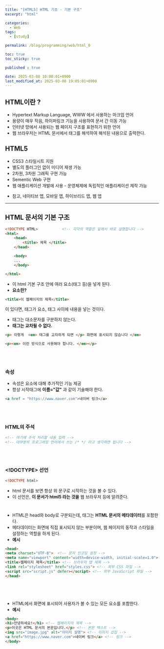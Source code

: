 ```yaml
---
title: "[HTML5] HTML 기초 - 기본 구조"
excerpt: "html"

categories:
  - Web
tags:
  - [study]

permalink: /blog/programming/web/html_0

toc: true
toc_sticky: true

published : true

date: 2025-03-08 10:00:01+0900
last_modified_at: 2025-03-08 19:05:01+0900
---
```


## HTML이란 ? 
- Hypertext Markup Language, WWW 에서 사용하는 마크업 언어
- 용량이 매우 작음, 하이퍼링크 기능을 사용하여 문서 간 이동 가능
- 인터넷 망에서 샤용되는 웹 페이지 구조를 표현하기 위한 언어
- 웹 브라우저는 HTML 문서에서 태그를 해석하여 해석된 내용으로 출력한다.

## HTML5
- CSS3 스타일시트 지원
- 별도의 플러그인 없이 미디어 재생 가능
- 2차원, 3차원 그래픽 구현 가능
- Sementic Web 구현
- 웹 애플리케이션 개발에 사용 - 운영체제에 독립적인 애플리케이션 제작 가능
* 참고, 네이티브 앱, 모바일 앱, 하이브리드 앱, 웹 앱

<hr>

## HTML 문서의 기본 구조
```html
<!DOCTYPE HTML>           <!-- 각각의 역할은 밑에서 바로 설명합니다 -->
<html>
    <head>
        <title> 제목 </title>
    </head>

    <body>
    ...
    </body>

</html>
```
- 이 html 기본 구조 안에 여러 요소(태그 등)을 넣게 된다.
- **요소란?** <br>

```html
<title>이 웹페이지의 제목</title>
```
이 있다면, <title>, </title> 태그가 요소, 태그 사이에 내용을 넣는 것이다.

- 태그는 대소문자를 구분하지 않는다.
- **태그는 교차될 수 없다.**

```html
<p> 이렇게  <em> 태그를 교차하게 되면 </p> 화면에 표시되지 않습니다 </em>

<p><em> 이런 방식으로 사용해야 합니다. </em></p>

```
<br><br>

### 속성
- 속성은 요소에 대해 추가적인 기능 제공
- 항상 시작태그에 **이름="값"** 과 같이 기술해야 한다.
```html
<a href = "https://www.naver.com">네이버 링크</a>
```
<br><br>

### HTML의 주석
```html
<!-- 여기에 주석 처리할 내용 입력 -->
<!-- 대부분의 프로그래밍 언어에서 쓰는 /* */ 라고 생각하면 됩니다 -->
```
<br><br>

### <!DOCTYPE> 선언
```html
<!DOCTYPE html>
```
- html 문서를 보면 항상 위 문구로 시작하는 것을 볼 수 있다.
- 이 선언은, **이 문서가 html5 라는 것을** 웹 브라우저 등에 알려준다.
<br><br>

### <head>
- HTML은 head와 body로 구분되는데, <head> 태그는 **HTML 문서의 메타데이터**를 포함한다.
- 메타데이터는 화면에 직접 표시되지 않는 부분이며, 웹 페이지의 동작과 스타일을 설정하는 역할을 하게 된다.
- **<head> 예시**

```html
<head>
<meta charset="UTF-8">  <!-- 문자 인코딩 설정 -->
<meta name="viewport" content="width=device-width, initial-scale=1.0"> <!-- 반응형 디자인 설정 -->
<title>웹페이지 제목</title> <!-- 브라우저 탭 제목 -->
<link rel="stylesheet" href="styles.css"> <!-- 외부 CSS 파일 -->
<script src="script.js" defer></script> <!-- 외부 JavaScript 파일 -->
</head>
```

<br><br>

### <body>
- HTML에서 화면에 표시되어 사용자가 볼 수 있는 모든 요소를 포함한다.
- **<body> 예시**

```html
<body>
<h1>안녕하세요!</h1> <!-- 웹페이지의 제목 -->
<p>이곳은 HTML 문서의 본문입니다.</p> <!-- 본문 텍스트 -->
<img src="image.jpg" alt="이미지 설명"> <!-- 이미지 삽입 -->
<a href="https://www.naver.com">네이버 링크</a> <!-- 링크 -->
</body>
```